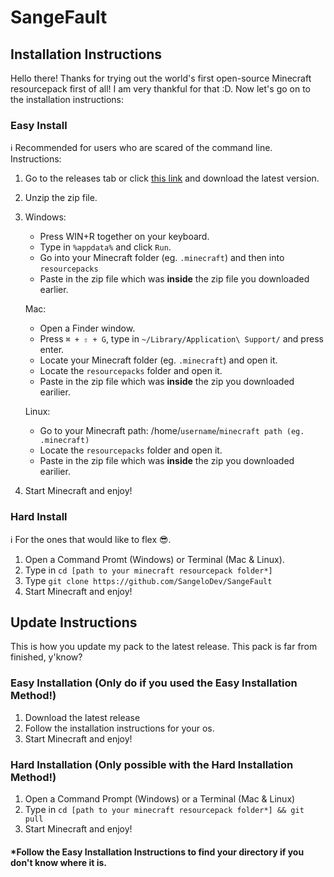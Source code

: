 # SangeFault

## Installation Instructions
Hello there! Thanks for trying out the world's first open-source Minecraft resourcepack first of all! I am very thankful for that :D.
Now let's go on to the installation instructions:

### Easy Install
ℹ️ Recommended for users who are scared of the command line.
Instructions:
1. Go to the releases tab or click [this link](https://github.com/SangeloDev/SangeFault/releases) and download the latest version.
2. Unzip the zip file.
3. Windows:
    - Press WIN+R together on your keyboard.
    - Type in `%appdata%` and click `Run`.
    - Go into your Minecraft folder (eg. `.minecraft`) and then into `resourcepacks`
    - Paste in the zip file which was **inside** the zip file you downloaded earlier.

   Mac:
    - Open a Finder window.
    - Press `⌘ + ⇧ + G`, type in `~/Library/Application\ Support/` and press enter.
    - Locate your Minecraft folder (eg. `.minecraft`) and open it.
    - Locate the `resourcepacks` folder and open it.
    - Paste in the zip file which was **inside** the zip you downloaded earilier.
    
   Linux:
    - Go to your Minecraft path: /home/`username`/`minecraft path (eg. .minecraft)`
    - Locate the `resourcepacks` folder and open it.
    - Paste in the zip file which was **inside** the zip you downloaded earilier.
4. Start Minecraft and enjoy!
    
### Hard Install
ℹ️ For the ones that would like to flex 😎.
1. Open a Command Promt (Windows) or Terminal (Mac & Linux).
2. Type in `cd [path to your minecraft resourcepack folder*]`
3. Type `git clone https://github.com/SangeloDev/SangeFault`
4. Start Minecraft and enjoy!

## Update Instructions
This is how you update my pack to the latest release. This pack is far from finished, y'know?
### Easy Installation (Only do if you used the Easy Installation Method!)
1. Download the latest release
2. Follow the installation instructions for your os.
3. Start Minecraft and enjoy!

### Hard Installation (Only possible with the Hard Installation Method!)
1. Open a Command Prompt (Windows) or a Terminal (Mac & Linux)
2. Type in `cd [path to your minecraft resourcepack folder*] && git pull`
3. Start Minecraft and enjoy!

#### *Follow the Easy Installation Instructions to find your directory if you don't know where it is.
